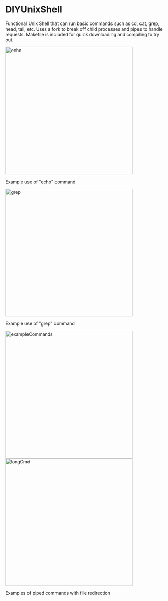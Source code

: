 # DIYUnixShell

Functional Unix Shell that can run basic commands such as cd, cat, grep, head, tail, etc. Uses a fork to break off child processes and pipes to handle requests. Makefile is included for quick downloading and compiling to try out. 


<img width="400" alt="echo" src="https://github.com/SarahBateman22/DIYUnixShell/assets/142822160/145e29c6-e6be-4241-865b-7842820511b8">

Example use of "echo" command


<img width="400" alt="grep" src="https://github.com/SarahBateman22/DIYUnixShell/assets/142822160/c12f1a3a-fa73-4433-953c-71892c15ac57">

Example use of "grep" command


<img width="400" alt="exampleCommands" src="https://github.com/SarahBateman22/DIYUnixShell/assets/142822160/addcdf4a-1e0f-4117-879c-1f0a29cc9bdd">
<img width="400" alt="longCmd" src="https://github.com/SarahBateman22/DIYUnixShell/assets/142822160/31b1fe86-749f-4e7a-b449-4c405cdc9d04">

Examples of piped commands with file redirection
